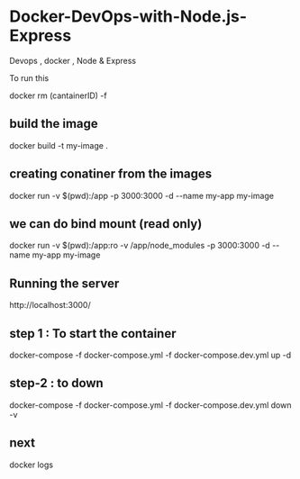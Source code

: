 # Docker-DevOps-with-Node.js-Express
Devops , docker , Node &amp; Express


To run this 

docker rm (cantainerID) -f

## build the image
   docker build -t my-image .

## creating conatiner from the images

  docker run -v $(pwd):/app -p 3000:3000 -d --name my-app my-image

## we can do bind mount (read only)

 docker run -v $(pwd):/app:ro -v /app/node_modules  -p 3000:3000 -d --name my-app my-image

## Running the server

   http://localhost:3000/



## step 1 : To start the container
  docker-compose -f docker-compose.yml -f docker-compose.dev.yml up -d
  
## step-2 : to down
   docker-compose -f docker-compose.yml -f docker-compose.dev.yml down -v
   
 ## next
   docker logs <ID>
